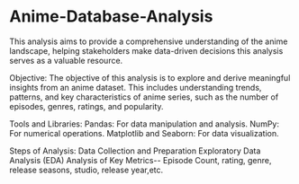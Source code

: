 # Anime-Database-Analysis

This analysis aims to provide a comprehensive understanding of 
the anime landscape, helping stakeholders make data-driven decisions this analysis serves as 
a valuable resource.
 

Objective:
The objective of this analysis is to explore and derive meaningful insights from an anime dataset. 
This includes understanding trends, patterns, and key characteristics of anime series, 
such as the number of episodes, genres, ratings, and popularity.

Tools and Libraries: 
Pandas: For data manipulation and analysis.
NumPy: For numerical operations.
Matplotlib and Seaborn: For data visualization.

Steps of Analysis:
Data Collection and Preparation
Exploratory Data Analysis (EDA)
Analysis of Key Metrics-- Episode Count, rating, genre, release seasons, studio, release year,etc.
